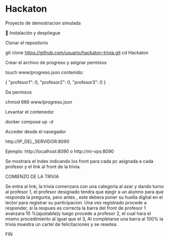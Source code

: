 # Hackaton
Proyecto de demostracion simulada

🚀 Instalación y despliegue

Clonar el repositorio

git clone https://github.com/usuario/hackaton-trivia.git
cd Hackaton


Crear el archivo de progreso y asignar permisos

touch www/progreso.json 
contenido: 

{
    "profesor1": 0,
    "profesor2": 0,
    "profesor3": 0
}

Da permisos

chmod 666 www/progreso.json


Levantar el contenedor

docker compose up -d


Acceder desde el navegador

http://IP_DEL_SERVIDOR:8090


Ejemplo: http://localhost:8090 o http://mi-vps:8090

Se mostrara el index indicando los front para cada pc asignada a cada profesor y el link al front de la trivia.

COMIENZO DE LA TRIVIA

Se entra al link, la trivia comenzara con una categoria al azar y dando turno al profesor 1,
el profesor designado tendra que ejegir a un alumno para que responda la pregunta, pero antes , este debera poner su huella digital en el lector para registrar su participacion.
Una ves registrado procede a responder, si la respues es correcta la barra del front de profesor 1 avanzara 10 %(ajustable)y luego procede a profesor 2, el cual hara el mismo procedimiento al igual que el 3, 
Al completarse una barra al 100% la trivia muestra un cartel de felicitaciones y se resetea.

FIN